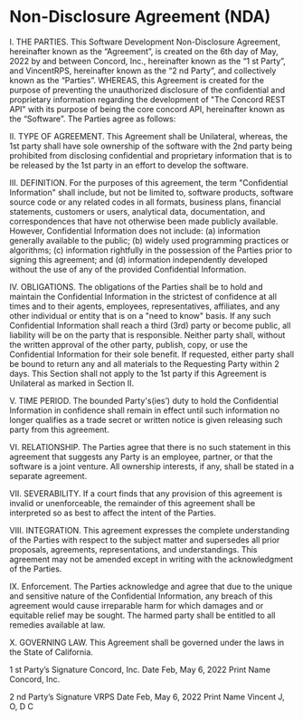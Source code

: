 # Non-Disclosure Agreement (NDA)

I. THE PARTIES. This Software Development Non-Disclosure Agreement, hereinafter known as the “Agreement”, is created on the 6th day of May, 2022 by and between Concord, Inc., hereinafter known as the “1 st Party”, and VincentRPS, hereinafter known as the “2 nd Party”, and collectively known as the “Parties”. WHEREAS, this Agreement is created for the purpose of preventing the unauthorized disclosure of the confidential and proprietary information regarding the development of "The Concord REST API" with its purpose of being the core concord API, hereinafter known as the “Software”. The Parties agree as follows:

II. TYPE OF AGREEMENT. This Agreement shall be Unilateral, whereas, the 1st party shall have sole ownership of the software with the 2nd party being prohibited from disclosing confidential and proprietary information that is to be released by the 1st party in an effort to develop the software.

III. DEFINITION. For the purposes of this agreement, the term "Confidential Information" shall include, but not be limited to, software products, software source code or any related codes in all formats, business plans, financial statements, customers or users, analytical data, documentation, and correspondences that have not otherwise been made publicly available. However, Confidential Information does not include: (a) information generally available to the public; (b) widely used programming practices or algorithms; (c) information rightfully in the possession of the Parties prior to signing this agreement; and (d) information independently developed without the use of any of the provided Confidential Information.

IV. OBLIGATIONS. The obligations of the Parties shall be to hold and maintain the Confidential Information in the strictest of confidence at all times and to their agents, employees, representatives, affiliates, and any other individual or entity that is on a "need to know" basis. If any such Confidential Information shall reach a third (3rd) party or become public, all liability will be on the party that is responsible. Neither party shall, without the written approval of the other party, publish, copy, or use the Confidential Information for their sole benefit. If requested, either party shall be bound to return any and all materials to the Requesting Party within 2 days.
This Section shall not apply to the 1st party if this Agreement is Unilateral as marked in Section II.

V. TIME PERIOD. The bounded Party's(ies’) duty to hold the Confidential Information in confidence shall remain in effect until such information no longer qualifies as a trade secret or written notice is given releasing such party from this agreement.

VI. RELATIONSHIP. The Parties agree that there is no such statement in this agreement that suggests any Party is an employee, partner, or that the software is a joint venture. All ownership interests, if any, shall be stated in a separate agreement.

VII. SEVERABILITY. If a court finds that any provision of this agreement is invalid or unenforceable, the remainder of this agreement shall be interpreted so as best to affect the intent of the Parties.

VIII. INTEGRATION. This agreement expresses the complete understanding of the Parties with respect to the subject matter and supersedes all prior proposals, agreements, representations, and understandings. This agreement may not be amended except in writing with the acknowledgment of the Parties.

IX. Enforcement. The Parties acknowledge and agree that due to the unique and sensitive nature of the Confidential Information, any breach of this agreement would cause irreparable harm for which damages and or equitable relief may be sought. The harmed party shall be entitled to all remedies available at law.

X. GOVERNING LAW. This Agreement shall be governed under the laws in the State of California.

1 st Party’s Signature Concord, Inc. Date Feb, May 6, 2022
Print Name Concord, Inc.

2 nd Party’s Signature VRPS Date Feb, May 6, 2022
Print Name Vincent J, O, D C
